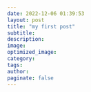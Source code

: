 ```yaml
---
date: 2022-12-06 01:39:53
layout: post
title: "my first post"
subtitle:
description:
image:
optimized_image:
category:
tags:
author:
paginate: false
---
```

